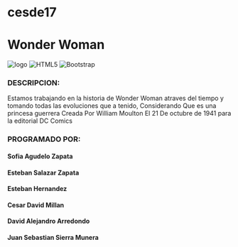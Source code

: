 # cesde17

# Wonder Woman
![logo](https://i.pinimg.com/550x/c7/0b/a2/c70ba2333dc9480e96d69f162a6b252f.jpg)
![HTML5](https://img.shields.io/badge/html5-%23E34F26.svg?style=for-the-badge&logo=html5&logoColor=white)
![Bootstrap](https://img.shields.io/badge/bootstrap-%23563D7C.svg?style=for-the-badge&logo=bootstrap&logoColor=white)

### DESCRIPCION:
Estamos trabajando en la historia de Wonder Woman atraves del tiempo y tomando todas las evoluciones que a tenido, Considerando Que es una princesa guerrera Creada Por William Moulton El 21 De octubre de 1941 para la editorial DC Comics

### PROGRAMADO POR:
#### Sofia Agudelo Zapata 
#### Esteban Salazar Zapata 
#### Esteban Hernandez
#### Cesar David Millan
#### David Alejandro Arredondo 
#### Juan Sebastian Sierra Munera 
